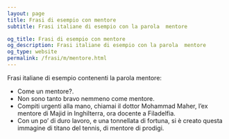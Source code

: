 ```yaml
---
layout: page
title: Frasi di esempio con mentore 
subtitle: Frasi italiane di esempio con la parola  mentore

og_title: Frasi di esempio con mentore 
og_description: Frasi italiane di esempio con la parola  mentore
og_type: website
permalink: /frasi/m/mentore.html
---
```


Frasi italiane di esempio contenenti la parola mentore:


- Come un mentore?.
- Non sono tanto bravo nemmeno come mentore.
- Compiti urgenti alla mano, chiamai il dottor Mohammad Maher, l’ex mentore di Majid in Inghilterra, ora docente a Filadelfia.
- Con un po’ di duro lavoro, e una tonnellata di fortuna, si è creato questa immagine di titano del tennis, di mentore di prodigi.

